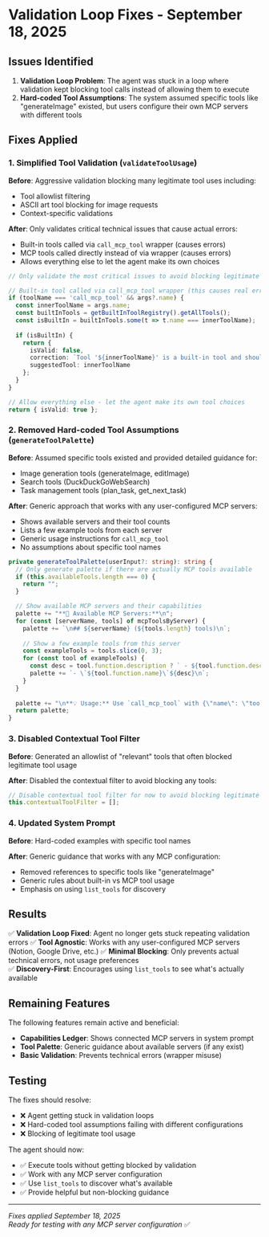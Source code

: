 # Validation Loop Fixes - September 18, 2025

## Issues Identified

1. **Validation Loop Problem**: The agent was stuck in a loop where validation kept blocking tool calls instead of allowing them to execute
2. **Hard-coded Tool Assumptions**: The system assumed specific tools like "generateImage" existed, but users configure their own MCP servers with different tools

## Fixes Applied

### 1. Simplified Tool Validation (`validateToolUsage`)

**Before**: Aggressive validation blocking many legitimate tool uses including:
- Tool allowlist filtering
- ASCII art tool blocking for image requests
- Context-specific validations

**After**: Only validates critical technical issues that cause actual errors:
- Built-in tools called via `call_mcp_tool` wrapper (causes errors)
- MCP tools called directly instead of via wrapper (causes errors)
- Allows everything else to let the agent make its own choices

```typescript
// Only validate the most critical issues to avoid blocking legitimate tool usage

// Built-in tool called via call_mcp_tool wrapper (this causes real errors)
if (toolName === 'call_mcp_tool' && args?.name) {
  const innerToolName = args.name;
  const builtInTools = getBuiltInToolRegistry().getAllTools();
  const isBuiltIn = builtInTools.some(t => t.name === innerToolName);
  
  if (isBuiltIn) {
    return {
      isValid: false,
      correction: `Tool '${innerToolName}' is a built-in tool and should be called directly, not via call_mcp_tool wrapper.`,
      suggestedTool: innerToolName
    };
  }
}

// Allow everything else - let the agent make its own tool choices
return { isValid: true };
```

### 2. Removed Hard-coded Tool Assumptions (`generateToolPalette`)

**Before**: Assumed specific tools existed and provided detailed guidance for:
- Image generation tools (generateImage, editImage)
- Search tools (DuckDuckGoWebSearch)
- Task management tools (plan_task, get_next_task)

**After**: Generic approach that works with any user-configured MCP servers:
- Shows available servers and their tool counts
- Lists a few example tools from each server
- Generic usage instructions for `call_mcp_tool`
- No assumptions about specific tool names

```typescript
private generateToolPalette(userInput?: string): string {
  // Only generate palette if there are actually MCP tools available
  if (this.availableTools.length === 0) {
    return "";
  }

  // Show available MCP servers and their capabilities
  palette += "**🔧 Available MCP Servers:**\n";
  for (const [serverName, tools] of mcpToolsByServer) {
    palette += `\n## ${serverName} (${tools.length} tools)\n`;
    
    // Show a few example tools from this server
    const exampleTools = tools.slice(0, 3);
    for (const tool of exampleTools) {
      const desc = tool.function.description ? ` - ${tool.function.description.substring(0, 50)}...` : "";
      palette += `- \`${tool.function.name}\`${desc}\n`;
    }
  }
  
  palette += "\n**💡 Usage:** Use `call_mcp_tool` with {\"name\": \"tool_name\", \"args\": {...}}\n";
  return palette;
}
```

### 3. Disabled Contextual Tool Filter

**Before**: Generated an allowlist of "relevant" tools that often blocked legitimate tool usage

**After**: Disabled the contextual filter to avoid blocking any tools:
```typescript
// Disable contextual tool filter for now to avoid blocking legitimate usage
this.contextualToolFilter = [];
```

### 4. Updated System Prompt

**Before**: Hard-coded examples with specific tool names

**After**: Generic guidance that works with any MCP configuration:
- Removed references to specific tools like "generateImage"
- Generic rules about built-in vs MCP tool usage
- Emphasis on using `list_tools` for discovery

## Results

✅ **Validation Loop Fixed**: Agent no longer gets stuck repeating validation errors
✅ **Tool Agnostic**: Works with any user-configured MCP servers (Notion, Google Drive, etc.)
✅ **Minimal Blocking**: Only prevents actual technical errors, not usage preferences  
✅ **Discovery-First**: Encourages using `list_tools` to see what's actually available

## Remaining Features

The following features remain active and beneficial:
- **Capabilities Ledger**: Shows connected MCP servers in system prompt
- **Tool Palette**: Generic guidance about available servers (if any exist)
- **Basic Validation**: Prevents technical errors (wrapper misuse)

## Testing

The fixes should resolve:
- ❌ Agent getting stuck in validation loops
- ❌ Hard-coded tool assumptions failing with different configurations
- ❌ Blocking of legitimate tool usage

The agent should now:
- ✅ Execute tools without getting blocked by validation
- ✅ Work with any MCP server configuration 
- ✅ Use `list_tools` to discover what's available
- ✅ Provide helpful but non-blocking guidance

---

*Fixes applied September 18, 2025*  
*Ready for testing with any MCP server configuration* ✅